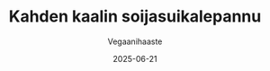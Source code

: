 ---
title: "Kahden kaalin soijasuikale­pannu"
image: "https://vegaanibotti.lauravuo.me/2025/06/2025-06-21_small.png"
date: 2025-06-21
receipt_url: "https://vegaanihaaste.fi/reseptit/kahden-kaalin-soijasuikalepannu"
author: "Vegaanihaaste"
---